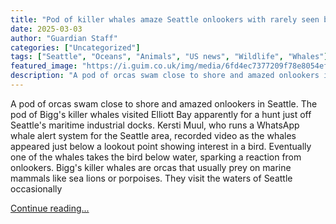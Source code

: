 ```yaml
---
title: "Pod of killer whales amaze Seattle onlookers with rarely seen bird hunt – video"
date: 2025-03-03
author: "Guardian Staff"
categories: ["Uncategorized"]
tags: ["Seattle", "Oceans", "Animals", "US news", "Wildlife", "Whales"]
featured_image: "https://i.guim.co.uk/img/media/6fd4ec7377209f78e8054ef35320c7c37cd8e661/18_43_2848_1709/master/2848.jpg?width=140&quality=85&auto=format&fit=max&s=de96a01fcd3a3164e2c1284ce62bfd16"
description: "A pod of orcas swam close to shore and amazed onlookers in Seattle. The pod of Bigg's killer whales visited Elliott Bay apparently for a hunt just off Seattle's..."
---
```


A pod of orcas swam close to shore and amazed onlookers in Seattle. The pod of Bigg's killer whales visited Elliott Bay apparently for a hunt just off Seattle's maritime industrial docks. Kersti Muul, who runs a WhatsApp whale alert system for the Seattle area, recorded video as the whales appeared just below a lookout point showing interest in a bird. Eventually one of the whales takes the bird below water, sparking a reaction from onlookers. Bigg's killer whales are orcas that usually prey on marine mammals like sea lions or porpoises. They visit the waters of Seattle occasionally

[Continue reading...](https://www.theguardian.com/us-news/video/2025/mar/03/seattle-killer-whales-pod)
